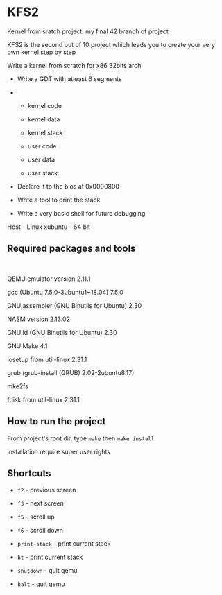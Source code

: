 <h1>KFS2</h1>
<p>Kernel from sratch project: my final 42 branch of project</p>
<p>KFS2 is the second out of 10 project which leads you to create your very own kernel step by step</p>
<p>Write a kernel from scratch for x86 32bits arch</p>

<ul>
  <li><p>Write a GDT with atleast 6 segments</p></li>
  <li><ul>
    <li><p>kernel code</p></li>
    <li><p>kernel data</p></li>
    <li><p>kernel stack</p></li>
    <li><p>user code</p></li>
    <li><p>user data</p></li>
    <li><p>user stack</p></li>
  </ul></li>
  <li><p>Declare it to the bios at 0x0000800</p></li>
  <li><p>Write a tool to print the stack</p></li>
  <li><p>Write a very basic shell for future debugging</p></li>
</ul>

Host - Linux xubuntu - 64 bit

<h2>Required packages and tools</h2>
<br />
<p>QEMU emulator version 2.11.1</p>
<p>gcc (Ubuntu 7.5.0-3ubuntu1~18.04) 7.5.0</p>
<p>GNU assembler (GNU Binutils for Ubuntu) 2.30</p>
<p>NASM version 2.13.02</p>
<p>GNU ld (GNU Binutils for Ubuntu) 2.30</p>
<p>GNU Make 4.1</p>
<p>losetup from util-linux 2.31.1</p>
<p>grub (grub-install (GRUB) 2.02-2ubuntu8.17)</p>
<p>mke2fs</p>
<p>fdisk from util-linux 2.31.1</p>

<h2>How to run the project</h2>
<p>From project's root dir, type <code>make</code> then <code>make install</code></p>
<p>installation require super user rights</p>

<h2>Shortcuts</h2>
<ul>
<li><p><code>f2</code> - previous screen</p></li>
<li><p><code>f3</code> - next screen</p></li>
<li><p><code>f5</code> - scroll up</p></li>
<li><p><code>f6</code> - scroll down</p></li>
<li><p><code>print-stack</code> - print current stack</p></li>
<li><p><code>bt</code> - print current stack</p></li>
<li><p><code>shutdown</code> - quit qemu</p></li>
<li><p><code>halt</code> - quit qemu</p></li>
</ul>
